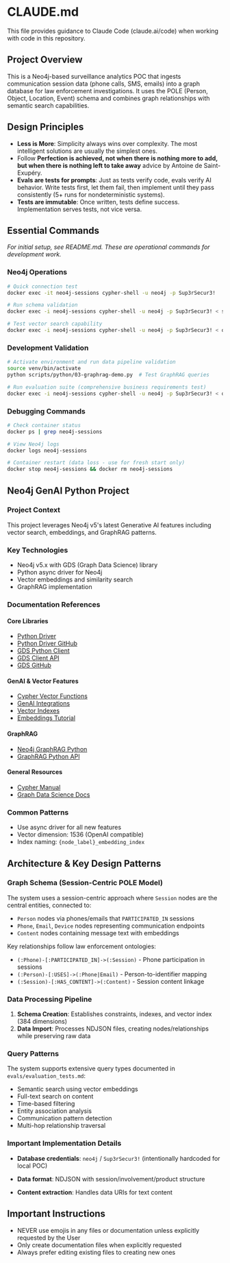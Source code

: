 # CLAUDE.md

This file provides guidance to Claude Code (claude.ai/code) when working with code in this repository.

## Project Overview

This is a Neo4j-based surveillance analytics POC that ingests communication session data (phone calls, SMS, emails) into a graph database for law enforcement investigations. It uses the POLE (Person, Object, Location, Event) schema and combines graph relationships with semantic search capabilities.

## Design Principles
- **Less is More**: Simplicity always wins over complexity. The most intelligent solutions are usually the simplest ones.
- Follow **Perfection is achieved, not when there is nothing more to add, but when there is nothing left to take away** advice by Antoine de Saint-Exupéry.
- **Evals are tests for prompts**: Just as tests verify code, evals verify AI behavior. Write tests first, let them fail, then implement until they pass consistently (5+ runs for nondeterministic systems).
- **Tests are immutable**: Once written, tests define success. Implementation serves tests, not vice versa.

## Essential Commands

*For initial setup, see README.md. These are operational commands for development work.*

### Neo4j Operations
```bash
# Quick connection test
docker exec -it neo4j-sessions cypher-shell -u neo4j -p Sup3rSecur3!

# Run schema validation
docker exec -i neo4j-sessions cypher-shell -u neo4j -p Sup3rSecur3! < scripts/cypher/02-sanity.cypher

# Test vector search capability
docker exec -i neo4j-sessions cypher-shell -u neo4j -p Sup3rSecur3! < queries/vector-search-verification.cypher
```

### Development Validation
```bash
# Activate environment and run data pipeline validation
source venv/bin/activate
python scripts/python/03-graphrag-demo.py  # Test GraphRAG queries

# Run evaluation suite (comprehensive business requirements test)
docker exec -i neo4j-sessions cypher-shell -u neo4j -p Sup3rSecur3! < queries/eval-suite.cypher
```

### Debugging Commands
```bash
# Check container status
docker ps | grep neo4j-sessions

# View Neo4j logs
docker logs neo4j-sessions

# Container restart (data loss - use for fresh start only)
docker stop neo4j-sessions && docker rm neo4j-sessions
```

## Neo4j GenAI Python Project

### Project Context
This project leverages Neo4j v5's latest Generative AI features including vector search, embeddings, and GraphRAG patterns.

### Key Technologies
- Neo4j v5.x with GDS (Graph Data Science) library
- Python async driver for Neo4j
- Vector embeddings and similarity search
- GraphRAG implementation

### Documentation References

#### Core Libraries
- [Python Driver](https://neo4j.com/docs/python-manual/current/)
- [Python Driver GitHub](https://github.com/neo4j/neo4j-python-driver)
- [GDS Python Client](https://neo4j.com/docs/graph-data-science-client/current/)
- [GDS Client API](https://neo4j.com/docs/graph-data-science-client/current/api/)
- [GDS GitHub](https://github.com/neo4j/graph-data-science)

#### GenAI & Vector Features
- [Cypher Vector Functions](https://neo4j.com/docs/cypher-manual/current/functions/vector/)
- [GenAI Integrations](https://neo4j.com/docs/cypher-manual/current/genai-integrations/)
- [Vector Indexes](https://neo4j.com/docs/cypher-manual/current/indexes/semantic-indexes/vector-indexes/)
- [Embeddings Tutorial](https://neo4j.com/docs/genai/tutorials/embeddings-vector-indexes/)

#### GraphRAG
- [Neo4j GraphRAG Python](https://neo4j.com/docs/neo4j-graphrag-python/current/)
- [GraphRAG Python API](https://neo4j.com/docs/neo4j-graphrag-python/current/api.html)

#### General Resources
- [Cypher Manual](https://neo4j.com/docs/cypher-manual/current/introduction/cypher-neo4j/)
- [Graph Data Science Docs](https://neo4j.com/docs/graph-data-science/current/)

### Common Patterns
- Use async driver for all new features
- Vector dimension: 1536 (OpenAI compatible)
- Index naming: `{node_label}_embedding_index`


## Architecture & Key Design Patterns

### Graph Schema (Session-Centric POLE Model)
The system uses a session-centric approach where `Session` nodes are the central entities, connected to:
- `Person` nodes via phones/emails that `PARTICIPATED_IN` sessions
- `Phone`, `Email`, `Device` nodes representing communication endpoints
- `Content` nodes containing message text with embeddings

Key relationships follow law enforcement ontologies:
- `(:Phone)-[:PARTICIPATED_IN]->(:Session)` - Phone participation in sessions
- `(:Person)-[:USES]->(:Phone|Email)` - Person-to-identifier mapping
- `(:Session)-[:HAS_CONTENT]->(:Content)` - Session content linkage

### Data Processing Pipeline
1. **Schema Creation**: Establishes constraints, indexes, and vector index (384 dimensions)
2. **Data Import**: Processes NDJSON files, creating nodes/relationships while preserving raw data


### Query Patterns
The system supports extensive query types documented in `evals/evaluation_tests.md`:
- Semantic search using vector embeddings
- Full-text search on content
- Time-based filtering
- Entity association analysis
- Communication pattern detection
- Multi-hop relationship traversal

### Important Implementation Details
- **Database credentials**: `neo4j` / `Sup3rSecur3!` (intentionally hardcoded for local POC)

- **Data format**: NDJSON with session/involvement/product structure
- **Content extraction**: Handles data URIs for text content

## Important Instructions
- NEVER use emojis in any files or documentation unless explicitly requested by the User
- Only create documentation files when explicitly requested
- Always prefer editing existing files to creating new ones